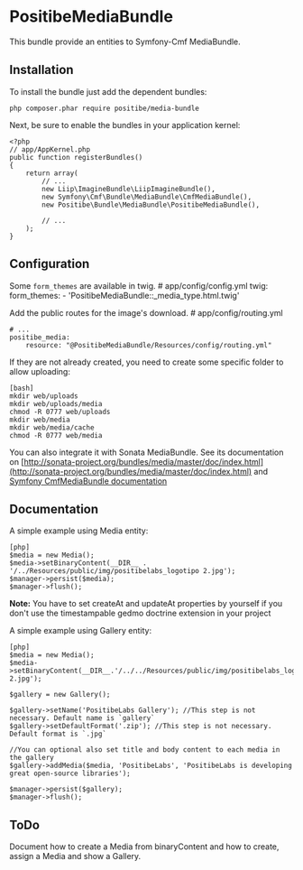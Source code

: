 PositibeMediaBundle
===================

This bundle provide an entities to Symfony-Cmf MediaBundle.

Installation
------------

To install the bundle just add the dependent bundles:

    php composer.phar require positibe/media-bundle

Next, be sure to enable the bundles in your application kernel:

    <?php
    // app/AppKernel.php
    public function registerBundles()
    {
        return array(
            // ...
            new Liip\ImagineBundle\LiipImagineBundle(),
            new Symfony\Cmf\Bundle\MediaBundle\CmfMediaBundle(),
            new Positibe\Bundle\MediaBundle\PositibeMediaBundle(),

            // ...
        );
    }

Configuration
-------------

Some `form_themes` are available in twig.
    # app/config/config.yml
    twig:
        form_themes:
            - 'PositibeMediaBundle::_media_type.html.twig'

Add the public routes for the image's download.
    # app/config/routing.yml

    # ...
    positibe_media:
        resource: "@PositibeMediaBundle/Resources/config/routing.yml"

If they are not already created, you need to create some specific folder to allow uploading:

    [bash]
    mkdir web/uploads
    mkdir web/uploads/media
    chmod -R 0777 web/uploads
    mkdir web/media
    mkdir web/media/cache
    chmod -R 0777 web/media

You can also integrate it with Sonata MediaBundle. See its documentation on [http://sonata-project.org/bundles/media/master/doc/index.html](http://sonata-project.org/bundles/media/master/doc/index.html) and [Symfony CmfMediaBundle documentation](http://symfony.com/doc/master/cmf/bundles/media/index.html)

Documentation
-------------

A simple example using Media entity:

    [php]
    $media = new Media();
    $media->setBinaryContent(__DIR__ . '/../Resources/public/img/positibelabs_logotipo 2.jpg');
    $manager->persist($media);
    $manager->flush();

**Note:** You have to set createAt and updateAt properties by yourself if you don't use the timestampable gedmo doctrine extension in your project

A simple example using Gallery entity:

    [php]
    $media = new Media();
    $media->setBinaryContent(__DIR__.'/../../Resources/public/img/positibelabs_logotipo 2.jpg');

    $gallery = new Gallery();

    $gallery->setName('PositibeLabs Gallery'); //This step is not necessary. Default name is `gallery`
    $gallery->setDefaultFormat('.zip'); //This step is not necessary. Default format is `.jpg`

    //You can optional also set title and body content to each media in the gallery
    $gallery->addMedia($media, 'PositibeLabs', 'PositibeLabs is developing great open-source libraries');

    $manager->persist($gallery);
    $manager->flush();



ToDo
----

Document how to create a Media from binaryContent and how to create, assign a Media and show a Gallery.